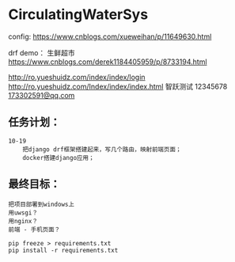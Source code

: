 # CirculatingWaterSys

config:
    https://www.cnblogs.com/xueweihan/p/11649630.html
   
drf demo：
	生鲜超市
	https://www.cnblogs.com/derek1184405959/p/8733194.html
   
   
http://ro.yueshuidz.com/index/index/login
http://ro.yueshuidz.com/Index/index/index.html
智跃测试 
12345678
173302591@qq.com

## 任务计划：
    10-19
        把django drf框架搭建起来，写几个路由，映射前端页面；
        docker搭建django应用；
        
## 最终目标：
    把项目部署到windows上
    用uwsgi？
    用nginx？
    前端 - 手机页面？
    
	pip freeze > requirements.txt
	pip install -r requirements.txt
